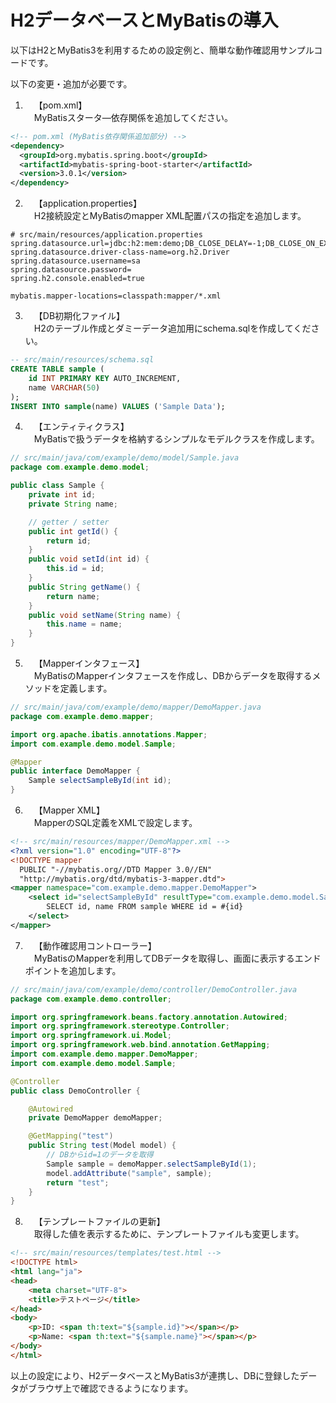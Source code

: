 # H2データベースとMyBatisの導入

以下はH2とMyBatis3を利用するための設定例と、簡単な動作確認用サンプルコードです。

以下の変更・追加が必要です。

1.  【pom.xml】  
 MyBatisスタータ―依存関係を追加してください。

```xml
<!-- pom.xml (MyBatis依存関係追加部分) -->
<dependency>
  <groupId>org.mybatis.spring.boot</groupId>
  <artifactId>mybatis-spring-boot-starter</artifactId>
  <version>3.0.1</version>
</dependency>
```

2.  【application.properties】  
 H2接続設定とMyBatisのmapper XML配置パスの指定を追加します。

```properties
# src/main/resources/application.properties
spring.datasource.url=jdbc:h2:mem:demo;DB_CLOSE_DELAY=-1;DB_CLOSE_ON_EXIT=FALSE
spring.datasource.driver-class-name=org.h2.Driver
spring.datasource.username=sa
spring.datasource.password=
spring.h2.console.enabled=true

mybatis.mapper-locations=classpath:mapper/*.xml
```

3.  【DB初期化ファイル】  
 H2のテーブル作成とダミーデータ追加用にschema.sqlを作成してください。

```sql
-- src/main/resources/schema.sql
CREATE TABLE sample (
    id INT PRIMARY KEY AUTO_INCREMENT,
    name VARCHAR(50)
);
INSERT INTO sample(name) VALUES ('Sample Data');
```

4.  【エンティティクラス】  
 MyBatisで扱うデータを格納するシンプルなモデルクラスを作成します。

```java
// src/main/java/com/example/demo/model/Sample.java
package com.example.demo.model;

public class Sample {
    private int id;
    private String name;

    // getter / setter
    public int getId() {
        return id;
    }
    public void setId(int id) {
        this.id = id;
    }
    public String getName() {
        return name;
    }
    public void setName(String name) {
        this.name = name;
    }
}
```

5.  【Mapperインタフェース】  
 MyBatisのMapperインタフェースを作成し、DBからデータを取得するメソッドを定義します。

```java
// src/main/java/com/example/demo/mapper/DemoMapper.java
package com.example.demo.mapper;

import org.apache.ibatis.annotations.Mapper;
import com.example.demo.model.Sample;

@Mapper
public interface DemoMapper {
    Sample selectSampleById(int id);
}
```

6.  【Mapper XML】  
 MapperのSQL定義をXMLで設定します。

```xml
<!-- src/main/resources/mapper/DemoMapper.xml -->
<?xml version="1.0" encoding="UTF-8"?>
<!DOCTYPE mapper
  PUBLIC "-//mybatis.org//DTD Mapper 3.0//EN"
  "http://mybatis.org/dtd/mybatis-3-mapper.dtd">
<mapper namespace="com.example.demo.mapper.DemoMapper">
    <select id="selectSampleById" resultType="com.example.demo.model.Sample">
        SELECT id, name FROM sample WHERE id = #{id}
    </select>
</mapper>
```

7.  【動作確認用コントローラー】  
 MyBatisのMapperを利用してDBデータを取得し、画面に表示するエンドポイントを追加します。

```java
// src/main/java/com/example/demo/controller/DemoController.java
package com.example.demo.controller;

import org.springframework.beans.factory.annotation.Autowired;
import org.springframework.stereotype.Controller;
import org.springframework.ui.Model;
import org.springframework.web.bind.annotation.GetMapping;
import com.example.demo.mapper.DemoMapper;
import com.example.demo.model.Sample;

@Controller
public class DemoController {

    @Autowired
    private DemoMapper demoMapper;

    @GetMapping("test")
    public String test(Model model) {
        // DBからid=1のデータを取得
        Sample sample = demoMapper.selectSampleById(1);
        model.addAttribute("sample", sample);
        return "test";
    }
}
```

8.  【テンプレートファイルの更新】  
 取得した値を表示するために、テンプレートファイルも変更します。

```html
<!-- src/main/resources/templates/test.html -->
<!DOCTYPE html>
<html lang="ja">
<head>
    <meta charset="UTF-8">
    <title>テストページ</title>
</head>
<body>
    <p>ID: <span th:text="${sample.id}"></span></p>
    <p>Name: <span th:text="${sample.name}"></span></p>
</body>
</html>
```

以上の設定により、H2データベースとMyBatis3が連携し、DBに登録したデータがブラウザ上で確認できるようになります。